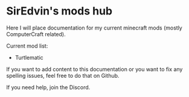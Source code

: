 # SirEdvin's mods hub

Here I will place documentation for my current minecraft mods (mostly ComputerCraft related).

Current mod list:

- Turtlematic

If you want to add content to this documentation or you want to fix any spelling issues, feel free to do that on Github.

If you need help, join the Discord.
